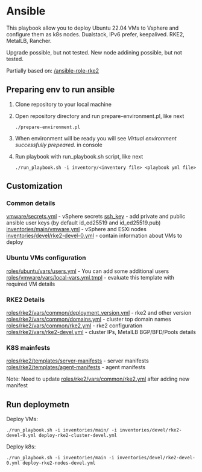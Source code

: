 # Ansible

This playbook allow you to deploy Ubuntu 22.04 VMs to Vsphere and configure them as k8s nodes.
Dualstack, IPv6 prefer, keepalived.
RKE2, MetalLB, Rancher.

Upgrade possible, but not tested.
New node addining possible, but not tested.

Partially based on: [/ansible-role-rke2](https://github.com/lablabs/ansible-role-rke2)

## Preparing env to run ansible

1. Clone repository to your local machine
2. Open repository directory and run prepare-environment.pl, like next

    ```shell
    ./prepare-environment.pl
    ```

3. When environment will be ready you will see *Virtual environment successfully prepeared.* in console
4. Run playbook with run_playbook.sh script, like next

    ```shell
    ./run_playbook.sh -i inventory/<inventory file> <playbook yml file>
    ```

## Customization

### Common details

[vmware/secrets.yml](group_vars/vmware/secrets.yml) - vSphere secrets
[ssh_key](ssh_key) - add private and public ansible user keys (by default id_ed25519 and id_ed25519.pub)
[inventories/main/vmware.yml](inventories/main/vmware.yml) - vSphere and ESXi nodes
[inventories/devel/rke2-devel-0.yml](inventories/devel/rke2-devel-0.yml) - contain information about VMs to deploy

### Ubuntu VMs configuration

[roles/ubuntu/vars/users.yml](roles/ubuntu/vars/users.yml) - You can add some additional users
[roles/vmware/vars/local-vars.yml.tmpl](roles/vmware/vars/local-vars.yml.tmpl) - evaluate this template with required VM details

### RKE2 Details

[roles/rke2/vars/common/deployment_version.yml](roles/rke2/vars/common/deployment_version.yml) - rke2 and other version
[roles/rke2/vars/common/domains.yml](roles/rke2/vars/common/domains.yml) - cluster top domain names
[roles/rke2/vars/common/rke2.yml](roles/rke2/vars/common/rke2.yml) - rke2 configuration
[roles/rke2/vars/rke2-devel.yml](roles/rke2/vars/rke2-devel.yml) - cluster IPs, MetalLB BGP/BFD/Pools details

### K8S mainfests

[roles/rke2/templates/server-manifests](roles/rke2/templates/server-manifests) - server manifests
[roles/rke2/templates/agent-manifests](roles/rke2/templates/agent-manifests) - agent manifests

Note: Need to update [roles/rke2/vars/common/rke2.yml](roles/rke2/vars/common/rke2.yml) after adding new manifest

## Run deploymetn

Deploy VMs:

```shell
./run_playbook.sh -i inventories/main/ -i inventories/devel/rke2-devel-0.yml deploy-rke2-cluster-devel.yml
```

Deploy k8s:

```shell
./run_playbook.sh -i inventories/main -i inventories/devel/rke2-devel-0.yml deploy-rke2-nodes-devel.yml
```
